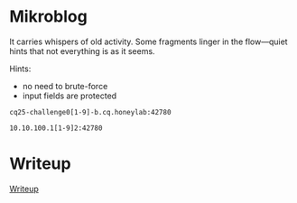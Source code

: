 # Mikroblog

It carries whispers of old activity. Some fragments linger in the flow—quiet hints that not everything is as it seems.

Hints:
* no need to brute-force
* input fields are protected

`cq25-challenge0[1-9]-b.cq.honeylab:42780`

`10.10.100.1[1-9]2:42780`

[](files/networkflow.pcap)

# Writeup

[Writeup](WRITEUP.md)
